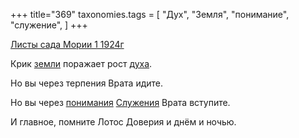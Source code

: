 +++
title="369"
taxonomies.tags = [
 "Дух",
 "Земля",
 "понимание",
 "служение",
]
+++

[Листы сада Мории 1 1924г](/agni/1924)

Крик [земли](/tags/Земля) поражает рост [духа](/tags/Дух).   

Но вы через терпения Врата идите.   

Но вы через [понимания](/tags/понимание) [Служения](/tags/служение) Врата вступите.   

И главное, помните Лотос Доверия и днём и ночью.   

